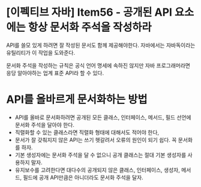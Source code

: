 # [이펙티브 자바] Item56 - 공개된 API 요소에는 항상 문서화 주석을 작성하라

API를 쓸모 있게 하려면 잘 작성된 문서도 함께 제공해야한다. 자바에서는 자바독이라는 유틸리티가 이 작업을 도와준다. 

문서화 주석을 작성하는 규칙은 공식 언어 명세에 속하진 않지만 자바 프로그래머라면 응당 알아야하는 업계 표준 API라 할 수 있다.

# API를 올바르게 문서화하는 방법

- API를 올바로 문서화하려면 공개된 모든 클래스, 인터페이스, 메서드, 필드 선언에 문서화 주석을 달아야 한다.
- 직렬화할 수 있는 클래스라면 직렬화 형태에 대해서도 적어야 한다,
- 문서가 잘 갖춰지지 않은 API는 쓰기 헷갈려서 오류의 원인이 되기 쉽다. 꼭 문서화를 하자.
- 기본 생성자에는 문서화 주석을 달 수 없으니 공개 클래스는 절대 기본 생성자를 사용하지 말자.
- 유지보수를 고려한다면 대다수의 공개되지 않은 클래스, 인터페이스, 생성자, 메서드, 필드에 공개 API만큼은 아니더라도 문서화 주석을 달자.